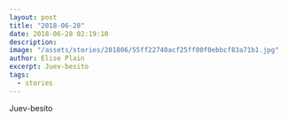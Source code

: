 ```yaml
---
layout: post
title: "2018-06-28"
date: 2018-06-28 02:19:10
description: 
image: "/assets/stories/201806/55ff22740acf25ff00f0ebbcf83a71b1.jpg"
author: Elise Plain
excerpt: Juev-besito
tags: 
  - stories
---
```


Juev-besito
<p></p>
